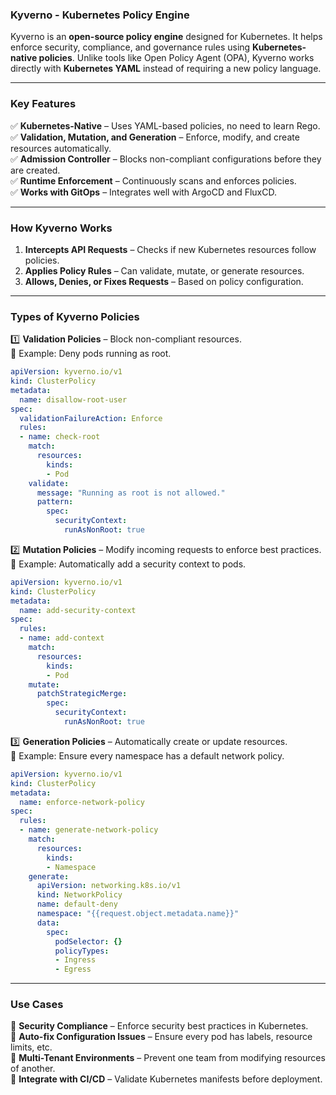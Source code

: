 ### **Kyverno - Kubernetes Policy Engine**  

Kyverno is an **open-source policy engine** designed for Kubernetes. It helps enforce security, compliance, and governance rules using **Kubernetes-native policies**. Unlike tools like Open Policy Agent (OPA), Kyverno works directly with **Kubernetes YAML** instead of requiring a new policy language.  

---

### **Key Features**  
✅ **Kubernetes-Native** – Uses YAML-based policies, no need to learn Rego.  
✅ **Validation, Mutation, and Generation** – Enforce, modify, and create resources automatically.  
✅ **Admission Controller** – Blocks non-compliant configurations before they are created.  
✅ **Runtime Enforcement** – Continuously scans and enforces policies.  
✅ **Works with GitOps** – Integrates well with ArgoCD and FluxCD.  

---

### **How Kyverno Works**  
1. **Intercepts API Requests** – Checks if new Kubernetes resources follow policies.  
2. **Applies Policy Rules** – Can validate, mutate, or generate resources.  
3. **Allows, Denies, or Fixes Requests** – Based on policy configuration.  

---

### **Types of Kyverno Policies**  

1️⃣ **Validation Policies** – Block non-compliant resources.  
   🔹 Example: Deny pods running as root.  
   
   ```yaml
   apiVersion: kyverno.io/v1
   kind: ClusterPolicy
   metadata:
     name: disallow-root-user
   spec:
     validationFailureAction: Enforce
     rules:
     - name: check-root
       match:
         resources:
           kinds:
           - Pod
       validate:
         message: "Running as root is not allowed."
         pattern:
           spec:
             securityContext:
               runAsNonRoot: true
   ```

2️⃣ **Mutation Policies** – Modify incoming requests to enforce best practices.  
   🔹 Example: Automatically add a security context to pods.  
   
   ```yaml
   apiVersion: kyverno.io/v1
   kind: ClusterPolicy
   metadata:
     name: add-security-context
   spec:
     rules:
     - name: add-context
       match:
         resources:
           kinds:
           - Pod
       mutate:
         patchStrategicMerge:
           spec:
             securityContext:
               runAsNonRoot: true
   ```

3️⃣ **Generation Policies** – Automatically create or update resources.  
   🔹 Example: Ensure every namespace has a default network policy.  
   
   ```yaml
   apiVersion: kyverno.io/v1
   kind: ClusterPolicy
   metadata:
     name: enforce-network-policy
   spec:
     rules:
     - name: generate-network-policy
       match:
         resources:
           kinds:
           - Namespace
       generate:
         apiVersion: networking.k8s.io/v1
         kind: NetworkPolicy
         name: default-deny
         namespace: "{{request.object.metadata.name}}"
         data:
           spec:
             podSelector: {}
             policyTypes:
             - Ingress
             - Egress
   ```

---

### **Use Cases**  
🔹 **Security Compliance** – Enforce security best practices in Kubernetes.  
🔹 **Auto-fix Configuration Issues** – Ensure every pod has labels, resource limits, etc.  
🔹 **Multi-Tenant Environments** – Prevent one team from modifying resources of another.  
🔹 **Integrate with CI/CD** – Validate Kubernetes manifests before deployment.